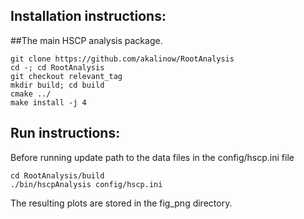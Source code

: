 ## Installation instructions:
##The main HSCP analysis package.

``` 
git clone https://github.com/akalinow/RootAnalysis
cd -; cd RootAnalysis
git checkout relevant_tag
mkdir build; cd build
cmake ../
make install -j 4
```
## Run instructions:
Before running update path to the data files in the config/hscp.ini file

```
cd RootAnalysis/build
./bin/hscpAnalysis config/hscp.ini
```

The resulting plots are stored in the fig_png directory.

